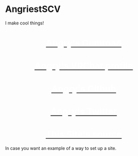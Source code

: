 <style>
    .gumroad-button {
        border-radius: 10px;
        text-align: center;
    }
    .gumroad-button-text {
        color: #fff !important;
    }
</style>

# AngriestSCV
I make cool things!


<div class="gumroad-button bg-primary">
    <a href="https://angriestscv.gumroad.com/">
        <h1 class="gumroad-button-text " >Angry's Gumroad</h1>
    </a>
</div>

<div class="gumroad-button bg-primary">
    <a href="https://vrchat.com/home/user/usr_61c48877-54a7-49b9-bf0c-696b6fb75982">
        <h1 class="gumroad-button-text " >Angry's VRChat profile</h1>
    </a>
</div>

<div class="gumroad-button bg-primary">
    <a href="https://github.com/AngriestSCV">
        <h1 class="gumroad-button-text " >Angry's Github</h1>
    </a>
</div>

<div class="gumroad-button bg-primary">
    <a href="https://x.com/angriestscv">
        <h1 class="gumroad-button-text " >Angry's Twitter</h1>
    </a>
</div>


<div class="gumroad-button bg-primary">
    <a href="https://github.com/AngriestSCV/AngriestSCV.github.io">
        <h1 class="gumroad-button-text " >This Site's source</h1>
    </a>
</div>

In case you want an example of a way to set up a site.


